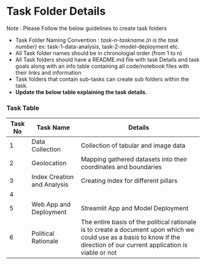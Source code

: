 # Task Folder Details

Note : Please Follow the below guidelines to create task folders
- Task Folder Naming Convention : _task-n-taskname.(n is the task number)_  ex: task-1-data-analysis, task-2-model-deployment etc.
- All Task folder names should be in chronologial order (from 1 to n)
- All Task folders should have a README.md file with task Details and task goals along with an info table containing all code/notebook files with their links and information
- Task folders that contain sub-tasks can create sub folders within the task.
- __Update the below table explaining the task details.__

### Task Table

| Task No| Task Name | Details |
|-|-|-|
|1|Data Collection|Collection of tabular and image data         |
|2|Geolocation         |Mapping gathered datasets into their coordinates and boundaries     |
|3|Index Creation and Analysis|Creating index for different pillars|
|4|         |         |
|5|Web App and Deployment|Streamlit App and Model Deployment         |
|6|Political Rationale| The entire basis of the political rationale is to create a document upon which we could use as a basis to know if the direction of our current application is viable or not|
